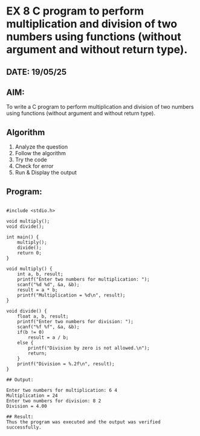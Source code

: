 # EX 8 C program to perform multiplication and division of two numbers using functions (without argument and without return type).
## DATE: 19/05/25
## AIM:
To write a C program to perform multiplication and division of two numbers using functions (without argument and without return type).

## Algorithm
1. Analyze the question
2. Follow the algorithm
3. Try the code
4.  Check for error
5. Run & Display the output 

## Program:
```

#include <stdio.h>

void multiply();
void divide();

int main() {
    multiply();
    divide();
    return 0;
}

void multiply() {
    int a, b, result;
    printf("Enter two numbers for multiplication: ");
    scanf("%d %d", &a, &b);
    result = a * b;
    printf("Multiplication = %d\n", result);
}

void divide() {
    float a, b, result;
    printf("Enter two numbers for division: ");
    scanf("%f %f", &a, &b);
    if(b != 0)
        result = a / b;
    else {
        printf("Division by zero is not allowed.\n");
        return;
    }
    printf("Division = %.2f\n", result);
}

## Output:

Enter two numbers for multiplication: 6 4
Multiplication = 24
Enter two numbers for division: 8 2
Division = 4.00

## Result:
Thus the program was executed and the output was verified successfully.
